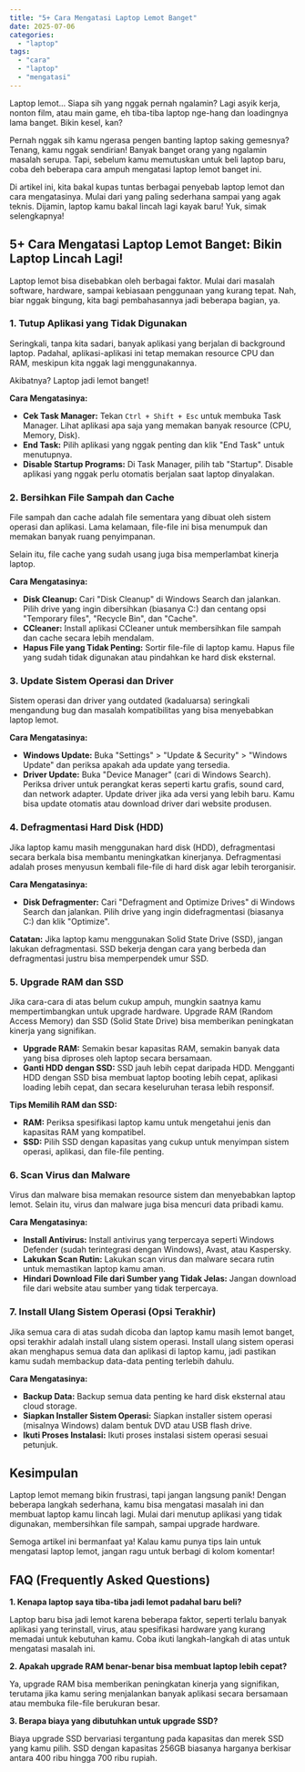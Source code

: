 ```yaml
---
title: "5+ Cara Mengatasi Laptop Lemot Banget"
date: 2025-07-06
categories: 
  - "laptop"
tags: 
  - "cara"
  - "laptop"
  - "mengatasi"
---
```


Laptop lemot... Siapa sih yang nggak pernah ngalamin? Lagi asyik kerja, nonton film, atau main game, eh tiba-tiba laptop nge-hang dan loadingnya lama banget. Bikin kesel, kan?

Pernah nggak sih kamu ngerasa pengen banting laptop saking gemesnya? Tenang, kamu nggak sendirian! Banyak banget orang yang ngalamin masalah serupa. Tapi, sebelum kamu memutuskan untuk beli laptop baru, coba deh beberapa cara ampuh mengatasi laptop lemot banget ini.

Di artikel ini, kita bakal kupas tuntas berbagai penyebab laptop lemot dan cara mengatasinya. Mulai dari yang paling sederhana sampai yang agak teknis. Dijamin, laptop kamu bakal lincah lagi kayak baru! Yuk, simak selengkapnya!

## 5+ Cara Mengatasi Laptop Lemot Banget: Bikin Laptop Lincah Lagi!

Laptop lemot bisa disebabkan oleh berbagai faktor. Mulai dari masalah software, hardware, sampai kebiasaan penggunaan yang kurang tepat. Nah, biar nggak bingung, kita bagi pembahasannya jadi beberapa bagian, ya.

### 1\. Tutup Aplikasi yang Tidak Digunakan

Seringkali, tanpa kita sadari, banyak aplikasi yang berjalan di background laptop. Padahal, aplikasi-aplikasi ini tetap memakan resource CPU dan RAM, meskipun kita nggak lagi menggunakannya.

Akibatnya? Laptop jadi lemot banget!

**Cara Mengatasinya:**

- **Cek Task Manager:** Tekan `Ctrl + Shift + Esc` untuk membuka Task Manager. Lihat aplikasi apa saja yang memakan banyak resource (CPU, Memory, Disk).
- **End Task:** Pilih aplikasi yang nggak penting dan klik "End Task" untuk menutupnya.
- **Disable Startup Programs:** Di Task Manager, pilih tab "Startup". Disable aplikasi yang nggak perlu otomatis berjalan saat laptop dinyalakan.

### 2\. Bersihkan File Sampah dan Cache

File sampah dan cache adalah file sementara yang dibuat oleh sistem operasi dan aplikasi. Lama kelamaan, file-file ini bisa menumpuk dan memakan banyak ruang penyimpanan.

Selain itu, file cache yang sudah usang juga bisa memperlambat kinerja laptop.

**Cara Mengatasinya:**

- **Disk Cleanup:** Cari "Disk Cleanup" di Windows Search dan jalankan. Pilih drive yang ingin dibersihkan (biasanya C:) dan centang opsi "Temporary files", "Recycle Bin", dan "Cache".
- **CCleaner:** Install aplikasi CCleaner untuk membersihkan file sampah dan cache secara lebih mendalam.
- **Hapus File yang Tidak Penting:** Sortir file-file di laptop kamu. Hapus file yang sudah tidak digunakan atau pindahkan ke hard disk eksternal.

### 3\. Update Sistem Operasi dan Driver

Sistem operasi dan driver yang outdated (kadaluarsa) seringkali mengandung bug dan masalah kompatibilitas yang bisa menyebabkan laptop lemot.

**Cara Mengatasinya:**

- **Windows Update:** Buka "Settings" > "Update & Security" > "Windows Update" dan periksa apakah ada update yang tersedia.
- **Driver Update:** Buka "Device Manager" (cari di Windows Search). Periksa driver untuk perangkat keras seperti kartu grafis, sound card, dan network adapter. Update driver jika ada versi yang lebih baru. Kamu bisa update otomatis atau download driver dari website produsen.

### 4\. Defragmentasi Hard Disk (HDD)

Jika laptop kamu masih menggunakan hard disk (HDD), defragmentasi secara berkala bisa membantu meningkatkan kinerjanya. Defragmentasi adalah proses menyusun kembali file-file di hard disk agar lebih terorganisir.

**Cara Mengatasinya:**

- **Disk Defragmenter:** Cari "Defragment and Optimize Drives" di Windows Search dan jalankan. Pilih drive yang ingin didefragmentasi (biasanya C:) dan klik "Optimize".

**Catatan:** Jika laptop kamu menggunakan Solid State Drive (SSD), jangan lakukan defragmentasi. SSD bekerja dengan cara yang berbeda dan defragmentasi justru bisa memperpendek umur SSD.

### 5\. Upgrade RAM dan SSD

Jika cara-cara di atas belum cukup ampuh, mungkin saatnya kamu mempertimbangkan untuk upgrade hardware. Upgrade RAM (Random Access Memory) dan SSD (Solid State Drive) bisa memberikan peningkatan kinerja yang signifikan.

- **Upgrade RAM:** Semakin besar kapasitas RAM, semakin banyak data yang bisa diproses oleh laptop secara bersamaan.
- **Ganti HDD dengan SSD:** SSD jauh lebih cepat daripada HDD. Mengganti HDD dengan SSD bisa membuat laptop booting lebih cepat, aplikasi loading lebih cepat, dan secara keseluruhan terasa lebih responsif.

**Tips Memilih RAM dan SSD:**

- **RAM:** Periksa spesifikasi laptop kamu untuk mengetahui jenis dan kapasitas RAM yang kompatibel.
- **SSD:** Pilih SSD dengan kapasitas yang cukup untuk menyimpan sistem operasi, aplikasi, dan file-file penting.

### 6\. Scan Virus dan Malware

Virus dan malware bisa memakan resource sistem dan menyebabkan laptop lemot. Selain itu, virus dan malware juga bisa mencuri data pribadi kamu.

**Cara Mengatasinya:**

- **Install Antivirus:** Install antivirus yang terpercaya seperti Windows Defender (sudah terintegrasi dengan Windows), Avast, atau Kaspersky.
- **Lakukan Scan Rutin:** Lakukan scan virus dan malware secara rutin untuk memastikan laptop kamu aman.
- **Hindari Download File dari Sumber yang Tidak Jelas:** Jangan download file dari website atau sumber yang tidak terpercaya.

### 7\. Install Ulang Sistem Operasi (Opsi Terakhir)

Jika semua cara di atas sudah dicoba dan laptop kamu masih lemot banget, opsi terakhir adalah install ulang sistem operasi. Install ulang sistem operasi akan menghapus semua data dan aplikasi di laptop kamu, jadi pastikan kamu sudah membackup data-data penting terlebih dahulu.

**Cara Mengatasinya:**

- **Backup Data:** Backup semua data penting ke hard disk eksternal atau cloud storage.
- **Siapkan Installer Sistem Operasi:** Siapkan installer sistem operasi (misalnya Windows) dalam bentuk DVD atau USB flash drive.
- **Ikuti Proses Instalasi:** Ikuti proses instalasi sistem operasi sesuai petunjuk.

## Kesimpulan

Laptop lemot memang bikin frustrasi, tapi jangan langsung panik! Dengan beberapa langkah sederhana, kamu bisa mengatasi masalah ini dan membuat laptop kamu lincah lagi. Mulai dari menutup aplikasi yang tidak digunakan, membersihkan file sampah, sampai upgrade hardware.

Semoga artikel ini bermanfaat ya! Kalau kamu punya tips lain untuk mengatasi laptop lemot, jangan ragu untuk berbagi di kolom komentar!

## FAQ (Frequently Asked Questions)

**1\. Kenapa laptop saya tiba-tiba jadi lemot padahal baru beli?**

Laptop baru bisa jadi lemot karena beberapa faktor, seperti terlalu banyak aplikasi yang terinstall, virus, atau spesifikasi hardware yang kurang memadai untuk kebutuhan kamu. Coba ikuti langkah-langkah di atas untuk mengatasi masalah ini.

**2\. Apakah upgrade RAM benar-benar bisa membuat laptop lebih cepat?**

Ya, upgrade RAM bisa memberikan peningkatan kinerja yang signifikan, terutama jika kamu sering menjalankan banyak aplikasi secara bersamaan atau membuka file-file berukuran besar.

**3\. Berapa biaya yang dibutuhkan untuk upgrade SSD?**

Biaya upgrade SSD bervariasi tergantung pada kapasitas dan merek SSD yang kamu pilih. SSD dengan kapasitas 256GB biasanya harganya berkisar antara 400 ribu hingga 700 ribu rupiah.
